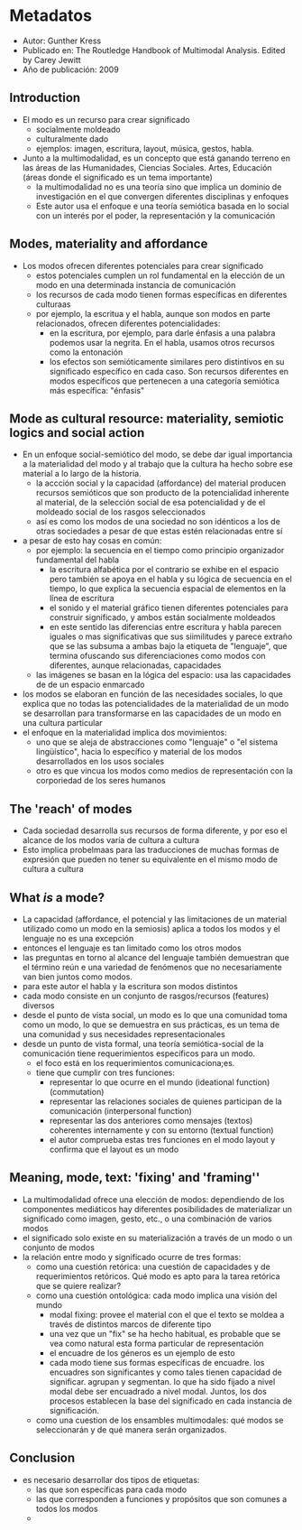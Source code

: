 # Metadatos
- Autor: Gunther Kress
- Publicado en: The Routledge Handbook of Multimodal Analysis. Edited by Carey Jewitt
- Año de publicación: 2009

## Introduction
- El modo es un recurso para crear significado
	- socialmente moldeado
	- culturalmente dado
	- ejemplos: imagen, escritura, layout, música, gestos, habla.
- Junto a la multimodalidad, es un concepto que está ganando terreno en las áreas de las Humanidades, Ciencias Sociales. Artes, Educación (áreas donde el significado es un tema importante)
	- la multimodalidad no es una teoría sino que implica un dominio de investigación en el que convergen diferentes disciplinas y enfoques
	- Este autor usa el enfoque e una teoría semiótica basada en lo social con un interés por el poder, la representación y la comunicación
## Modes, materiality and affordance
- Los modos ofrecen diferentes potenciales para crear significado
	- estos potenciales cumplen un rol fundamental en la elección de un modo en una determinada instancia de comunicación
	- los recursos de cada modo tienen formas específicas en diferentes culturaas
	- por ejemplo, la escritua y el habla, aunque son modos en parte relacionados, ofrecen diferentes potencialidades:
		- en la escritura, por ejemplo, para darle énfasis a una palabra podemos usar la negrita. En el habla, usamos otros recursos como la entonación
		- los efectos son semióticamente similares pero distintivos en su significado específico en cada caso. Son recursos diferentes en modos específicos que pertenecen a una categoría semiótica más específica: "énfasis"
## Mode as cultural resource: materiality, semiotic logics and social action
- En un enfoque social-semiótico del modo, se debe dar igual importancia a la materialidad del modo y al trabajo que la cultura ha hecho sobre ese material a lo largo de la historia.
	- la accción social y la capacidad (affordance) del material producen recursos semióticos que son producto de la potencialidad inherente al material, de la selección social de esa potencialidad y de el moldeado social de los rasgos seleccionados
	- así es como los modos de una sociedad no son idénticos a los de otras sociedades a pesar de que estas estén relacionadas entre sí
- a pesar de esto hay cosas en común:
	-  por ejemplo: la secuencia en el tiempo como principio organizador fundamental del habla
		-  la escritura alfabética por el contrario se exhibe en el espacio pero también se apoya en el habla y su lógica de secuencia en el tiempo, lo que explica la secuencia espacial de elementos en la línea de escritura
		-  el sonido y el material gráfico tienen diferentes potenciales para construir significado, y ambos están socialmente moldeados
		-  en este sentido las diferencias entre escritura y habla parecen iguales o mas significativas que sus siimilitudes y parece extraño que se las subsuma a ambas bajo la etiqueta de "lenguaje", que termina ofuscando sus diferenciaciones como modos con diferentes, aunque relacionadas, capacidades
	-  las imágenes se basan en la lógica del espacio: usa las capacidades de de un espacio enmarcado
-  los modos se elaboran en función de las necesidades sociales, lo que explica que no todas las potencialidades de la materialidad de un modo se desarrollan para transformarse en las capacidades de un modo en una cultura particular
-  el enfoque en la materialidad implica dos movimientos:
	-  uno que se aleja de abstracciones como "lenguaje" o "el sistema lingüístico", hacia lo específico y material de los modos desarrollados en los usos sociales
	-  otro es que vincua los modos como medios de representación con la corporiedad de los seres humanos
## The 'reach' of modes
- Cada sociedad desarrolla sus recursos de forma diferente, y por eso el alcance de los modos varía de cultura a cultura
- Esto implica probelmaas para las traducciones de muchas formas de expresión que pueden no tener su equivalente en el mismo modo de cultura a cultura
## What *is* a mode?
- La capacidad (affordance, el potencial y las limitaciones de un material utilizado como un modo en la semiosis) aplica a todos los modos y el lenguaje no es una excepción
- entonces el lenguaje es tan limitado como los otros modos
- las preguntas en torno al alcance del lenguaje también demuestran que el término reún e una variedad de fenómenos que no necesariamente van bien juntos como modos. 
- para este autor el habla y la escritura son modos distintos
- cada modo consiste en un conjunto de rasgos/recursos (features) diversos 
- desde el punto de vista social, un modo es lo que una comunidad toma como un modo, lo que se demuestra en sus prácticas, es un tema de una comunidad y sus necesidades representacionales
- desde un punto de vista formal, una teoría semiótica-social de la comunicación tiene requerimientos específicos para un modo. 
	- el foco está en los requerimientos comunicaciona;es.
	- tiene que cumplir con tres funciones:
		- representar lo que ocurre en el mundo (ideational function) (commutation)
		- representar las relaciones sociales de quienes participan de la comunicación (interpersonal function)
		- representar las dos anteriores como mensajes (textos) coherentes internamente  y con su entorno (textual function)
		- el autor comprueba estas tres funciones en el modo layout y confirma que el layout es un modo
## Meaning, mode, text: 'fixing' and 'framing''
- La multimodalidad ofrece una elección de modos: dependiendo de los componentes mediáticos hay diferentes posibilidades de materializar un significado como imagen, gesto, etc., o una combinación de varios modos
- el significado solo existe en su materialización a través de un modo o un conjunto de modos
- la relación entre modo y significado ocurre de tres formas:
	- como una cuestión retórica: una cuestión de capacidades y de requerimientos retóricos. Qué modo es apto para la tarea retórica que se quiere realizar?
	- como una cuestión ontológica: cada modo implica una visión del mundo 
		- modal fixing: provee el material con el que el texto se moldea a través de distintos marcos de diferente tipo
		- una vez que un "fix" se ha hecho habitual, es probable que se vea como natural esta forma particular de representación
		- el encuadre de los géneros es un ejemplo de esto
		- cada modo tiene sus formas específicas de encuadre. los encuadres son significantes y como tales tienen capacidad de significar. agrupan y segmentan. lo que ha sido  fijado a nivel modal debe ser encuadrado a nivel modal. Juntos, los dos procesos establecen la base del significado en cada instancia de significación.
	- como una cuestion de los ensambles multimodales: qué modos se seleccionarán y de qué manera serán organizados. 
## Conclusion
- es necesario desarrollar dos tipos de etiquetas:
	- las que son específicas para cada modo
	- las que corresponden a funciones y propósitos que son comunes a todos los modos
	- 